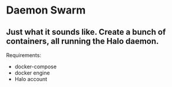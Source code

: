 # Daemon Swarm

## Just what it sounds like.  Create a bunch of containers, all running the Halo daemon.

Requirements:

* docker-compose
* docker engine
* Halo account
